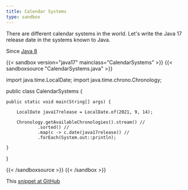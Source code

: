 ```yaml
---
title: Calendar Systems
type: sandbox
---
```


There are different calendar systems in the world. Let's write the Java 17
 release date in the systems known to Java.

Since [Java 8](/jdk/8)

{{< sandbox version="java17" mainclass="CalendarSystems" >}}
{{< sandboxsource "CalendarSystems.java" >}}

import java.time.LocalDate;
import java.time.chrono.Chronology;

public class CalendarSystems {

	public static void main(String[] args) {

		LocalDate java17release = LocalDate.of(2021, 9, 14);

		Chronology.getAvailableChronologies().stream() //
				.sorted() //
				.map(c -> c.date(java17release)) //
				.forEach(System.out::println);

	}

}

{{< /sandboxsource >}}
{{< /sandbox >}}

This [snippet at GitHub](https://github.com/marchof/io.javaalmanac.snippets/tree/master/src/main/java/io/javaalmanac/snippets/time/CalendarSystems.java)
